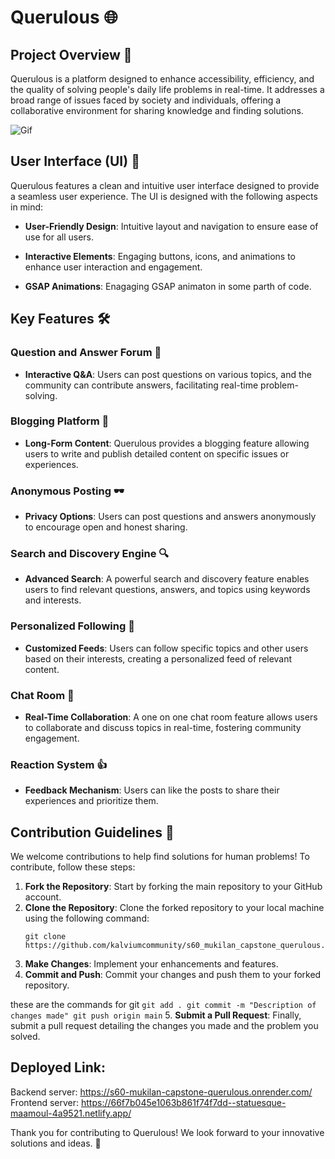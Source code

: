 # Querulous 🌐

## Project Overview 🚀

Querulous is a platform designed to enhance accessibility, efficiency, and the quality of solving people's daily life problems in real-time. It addresses a broad range of issues faced by society and individuals, offering a collaborative environment for sharing knowledge and finding solutions.

![Gif](https://y.yarn.co/a5913d38-4450-448b-a5ee-07ea39bdfb2a_text.gif)

## User Interface (UI) 🎨

Querulous features a clean and intuitive user interface designed to provide a seamless user experience. The UI is designed with the following aspects in mind:

- **User-Friendly Design**: Intuitive layout and navigation to ensure ease of use for all users.

- **Interactive Elements**: Engaging buttons, icons, and animations to enhance user interaction and engagement.

- **GSAP Animations**: Enagaging GSAP animaton in some parth of code.

## Key Features 🛠️

### Question and Answer Forum 💬
- **Interactive Q&A**: Users can post questions on various topics, and the community can contribute answers, facilitating real-time problem-solving.

### Blogging Platform 📝
- **Long-Form Content**: Querulous provides a blogging feature allowing users to write and publish detailed content on specific issues or experiences.

### Anonymous Posting 🕶️
- **Privacy Options**: Users can post questions and answers anonymously to encourage open and honest sharing.

### Search and Discovery Engine 🔍
- **Advanced Search**: A powerful search and discovery feature enables users to find relevant questions, answers, and topics using keywords and interests.

### Personalized Following 📌
- **Customized Feeds**: Users can follow specific topics and other users based on their interests, creating a personalized feed of relevant content.

### Chat Room 💬
- **Real-Time Collaboration**: A one on one chat room feature allows users to collaborate and discuss topics in real-time, fostering community engagement.

### Reaction System 👍
- **Feedback Mechanism**: Users can like the posts to share their experiences and prioritize them.

## Contribution Guidelines 📝

We welcome contributions to help find solutions for human problems! To contribute, follow these steps:

1. **Fork the Repository**: Start by forking the main repository to your GitHub account.
2. **Clone the Repository**: Clone the forked repository to your local machine using the following command:
    ```
    git clone https://github.com/kalviumcommunity/s60_mukilan_capstone_querulous.git
    ```
3. **Make Changes**: Implement your enhancements and features.
4. **Commit and Push**: Commit your changes and push them to your forked repository.

these are the commands for git 
    ```
    git add .
    git commit -m "Description of changes made"
    git push origin main
    ```
5. **Submit a Pull Request**: Finally, submit a pull request detailing the changes you made and the problem you solved.


## Deployed Link: 

Backend server: https://s60-mukilan-capstone-querulous.onrender.com/  
Frontend server: https://66f7b045e1063b861f74f7dd--statuesque-maamoul-4a9521.netlify.app/


Thank you for contributing to Querulous! We look forward to your innovative solutions and ideas. 🙌